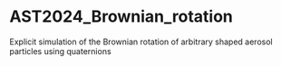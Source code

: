 # AST2024_Brownian_rotation
Explicit simulation of the Brownian rotation of arbitrary shaped aerosol particles using quaternions
